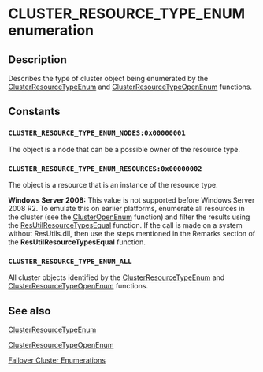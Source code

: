 # CLUSTER_RESOURCE_TYPE_ENUM enumeration

## Description

Describes the type of cluster object being enumerated by the
[ClusterResourceTypeEnum](https://learn.microsoft.com/windows/desktop/api/clusapi/nf-clusapi-clusterresourcetypeenum) and
[ClusterResourceTypeOpenEnum](https://learn.microsoft.com/windows/desktop/api/clusapi/nf-clusapi-clusterresourcetypeopenenum)
functions.

## Constants

### `CLUSTER_RESOURCE_TYPE_ENUM_NODES:0x00000001`

The object is a node that can be a possible owner of the resource type.

### `CLUSTER_RESOURCE_TYPE_ENUM_RESOURCES:0x00000002`

The object is a resource that is an instance of the resource type.

**Windows Server 2008:** This value is not supported before Windows Server 2008 R2. To emulate this on earlier platforms,
enumerate all resources in the cluster (see the
[ClusterOpenEnum](https://learn.microsoft.com/windows/desktop/api/clusapi/nf-clusapi-clusteropenenum) function) and filter the results
using the [ResUtilResourceTypesEqual](https://learn.microsoft.com/windows/desktop/api/resapi/nf-resapi-resutilresourcetypesequal)
function. If the call is made on a system without ResUtils.dll, then use the steps mentioned in the Remarks
section of the **ResUtilResourceTypesEqual**
function.

### `CLUSTER_RESOURCE_TYPE_ENUM_ALL`

All cluster objects identified by the
[ClusterResourceTypeEnum](https://learn.microsoft.com/windows/desktop/api/clusapi/nf-clusapi-clusterresourcetypeenum) and
[ClusterResourceTypeOpenEnum](https://learn.microsoft.com/windows/desktop/api/clusapi/nf-clusapi-clusterresourcetypeopenenum)
functions.

## See also

[ClusterResourceTypeEnum](https://learn.microsoft.com/windows/desktop/api/clusapi/nf-clusapi-clusterresourcetypeenum)

[ClusterResourceTypeOpenEnum](https://learn.microsoft.com/windows/desktop/api/clusapi/nf-clusapi-clusterresourcetypeopenenum)

[Failover Cluster Enumerations](https://learn.microsoft.com/previous-versions/windows/desktop/mscs/cluster-enumerations)